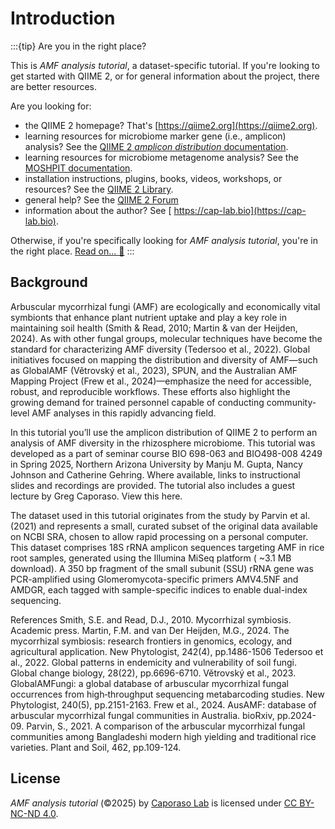 
# Introduction
:::{tip} Are you in the right place?

This is *AMF analysis tutorial*, a dataset-specific tutorial.
If you're looking to get started with QIIME 2, or for general information about the project, there are better resources.

Are you looking for:
- the QIIME 2 homepage? That's [https://qiime2.org](https://qiime2.org).
- learning resources for microbiome marker gene (i.e., amplicon) analysis? See the [QIIME 2 *amplicon distribution* documentation](https://amplicon-docs.readthedocs.io).
- learning resources for microbiome metagenome analysis? See the [MOSHPIT documentation](https://moshpit.readthedocs.io).
- installation instructions, plugins, books, videos, workshops, or resources? See the [QIIME 2 Library](https://library.qiime2.org).
- general help? See the [QIIME 2 Forum](https://forum.qiime2.org)
- information about the author? See [ https://cap-lab.bio](https://cap-lab.bio).

Otherwise, if you're specifically looking for *AMF analysis tutorial*, you're in the right place.
[Read on... 📖](#tutorial)
:::

## Background
Arbuscular mycorrhizal fungi (AMF) are ecologically and economically vital symbionts that enhance plant nutrient uptake and play a key role in maintaining soil health (Smith & Read, 2010; Martin & van der Heijden, 2024). As with other fungal groups, molecular techniques have become the standard for characterizing AMF diversity (Tedersoo et al., 2022). Global initiatives focused on mapping the distribution and diversity of AMF—such as GlobalAMF (Větrovský et al., 2023), SPUN, and the Australian AMF Mapping Project (Frew et al., 2024)—emphasize the need for accessible, robust, and reproducible workflows. These efforts also highlight the growing demand for trained personnel capable of conducting community-level AMF analyses in this rapidly advancing field. 

In this tutorial you’ll use the amplicon distribution of QIIME 2 to perform an analysis of AMF diversity in the rhizosphere microbiome. This tutorial was developed as a part of seminar course BIO 698-063 and BIO498-008 4249 in Spring 2025, Northern Arizona University by Manju M. Gupta, Nancy Johnson and Catherine Gehring. Where available, links to instructional slides and recordings are provided. The tutorial also includes a guest lecture by Greg Caporaso. View this here. 

The dataset used in this tutorial originates from the study by Parvin et al. (2021) and represents a small, curated subset of the original data available on NCBI SRA, chosen to allow rapid processing on a personal computer. This dataset comprises 18S rRNA amplicon sequences targeting AMF in rice root samples, generated using the Illumina MiSeq platform ( ~3.1 MB download). A 350 bp fragment of the small subunit (SSU) rRNA gene was PCR-amplified using Glomeromycota-specific primers AMV4.5NF and AMDGR, each tagged with sample-specific indices to enable dual-index sequencing. 

References
Smith, S.E. and Read, D.J., 2010. Mycorrhizal symbiosis. Academic press.
Martin, F.M. and van Der Heijden, M.G., 2024. The mycorrhizal symbiosis: research frontiers in genomics, ecology, and agricultural application. New Phytologist, 242(4), pp.1486-1506
Tedersoo et al., 2022. Global patterns in endemicity and vulnerability of soil fungi. Global change biology, 28(22), pp.6696-6710.
Větrovský et al., 2023. GlobalAMFungi: a global database of arbuscular mycorrhizal fungal occurrences from high‐throughput sequencing metabarcoding studies. New Phytologist, 240(5), pp.2151-2163.
Frew et al., 2024. AusAMF: database of arbuscular mycorrhizal fungal communities in Australia. bioRxiv, pp.2024-09.
Parvin, S., 2021. A comparison of the arbuscular mycorrhizal fungal communities among Bangladeshi modern high yielding and traditional rice varieties. Plant and Soil, 462, pp.109-124.


## License

 *AMF analysis tutorial* (©2025) by [Caporaso Lab](https://cap-lab.bio) is licensed under [CC BY-NC-ND 4.0](https://creativecommons.org/licenses/by-nc-nd/4.0/deed.en).
